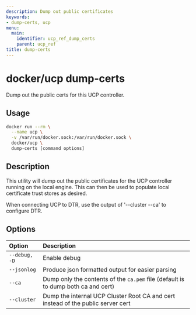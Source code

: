 ```yaml
---
description: Dump out public certificates
keywords:
- dump-certs, ucp
menu:
  main:
    identifier: ucp_ref_dump_certs
    parent: ucp_ref
title: dump-certs
---
```


# docker/ucp dump-certs

Dump out the public certs for this UCP controller.

## Usage

```bash
docker run --rm \
  --name ucp \
  -v /var/run/docker.sock:/var/run/docker.sock \
  docker/ucp \
  dump-certs [command options]
```

## Description

This utility will dump out the public certificates for the UCP controller
running on the local engine.  This can then be used to populate local
certificate trust stores as desired.

When connecting UCP to DTR, use the output of '--cluster --ca' to
configure DTR.


## Options

| Option        | Description                                                                       |
|:--------------|:----------------------------------------------------------------------------------|
| `--debug, -D` | Enable debug                                                                      |
| `--jsonlog`   | Produce json formatted output for easier parsing                                  |
| `--ca`        | Dump only the contents of the `ca.pem` file (default is to dump both ca and cert) |
| `--cluster`   | Dump the internal UCP Cluster Root CA and cert instead of the public server cert  |

